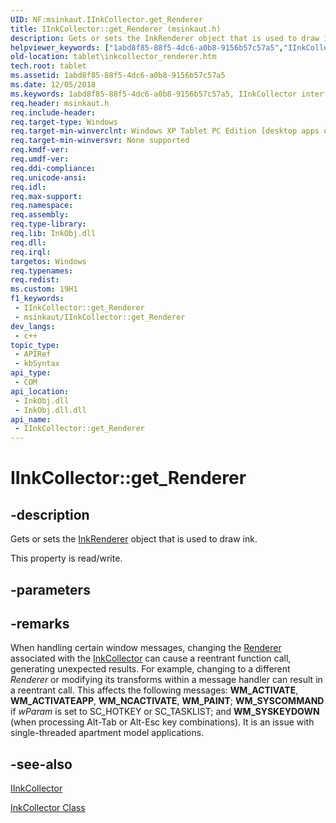 ```yaml
---
UID: NF:msinkaut.IInkCollector.get_Renderer
title: IInkCollector::get_Renderer (msinkaut.h)
description: Gets or sets the InkRenderer object that is used to draw ink.
helpviewer_keywords: ["1abd8f85-88f5-4dc6-a0b8-9156b57c57a5","IInkCollector interface [Tablet PC]","Renderer property","IInkCollector.Renderer","IInkCollector.get_Renderer","IInkCollector::Renderer","IInkCollector::get_Renderer","IInkCollector::putref_Renderer","InkCollector.get_Renderer","Put_Renderer","Renderer property [Tablet PC]","Renderer property [Tablet PC]","IInkCollector interface","get_Renderer","msinkaut/IInkCollector::Renderer","msinkaut/IInkCollector::get_Renderer","msinkaut/IInkCollector::putref_Renderer","tablet.inkcollector_renderer"]
old-location: tablet\inkcollector_renderer.htm
tech.root: tablet
ms.assetid: 1abd8f85-88f5-4dc6-a0b8-9156b57c57a5
ms.date: 12/05/2018
ms.keywords: 1abd8f85-88f5-4dc6-a0b8-9156b57c57a5, IInkCollector interface [Tablet PC],Renderer property, IInkCollector.Renderer, IInkCollector.get_Renderer, IInkCollector::Renderer, IInkCollector::get_Renderer, IInkCollector::putref_Renderer, InkCollector.get_Renderer, Put_Renderer, Renderer property [Tablet PC], Renderer property [Tablet PC],IInkCollector interface, get_Renderer, msinkaut/IInkCollector::Renderer, msinkaut/IInkCollector::get_Renderer, msinkaut/IInkCollector::putref_Renderer, tablet.inkcollector_renderer
req.header: msinkaut.h
req.include-header: 
req.target-type: Windows
req.target-min-winverclnt: Windows XP Tablet PC Edition [desktop apps only]
req.target-min-winversvr: None supported
req.kmdf-ver: 
req.umdf-ver: 
req.ddi-compliance: 
req.unicode-ansi: 
req.idl: 
req.max-support: 
req.namespace: 
req.assembly: 
req.type-library: 
req.lib: InkObj.dll
req.dll: 
req.irql: 
targetos: Windows
req.typenames: 
req.redist: 
ms.custom: 19H1
f1_keywords:
 - IInkCollector::get_Renderer
 - msinkaut/IInkCollector::get_Renderer
dev_langs:
 - c++
topic_type:
 - APIRef
 - kbSyntax
api_type:
 - COM
api_location:
 - InkObj.dll
 - InkObj.dll.dll
api_name:
 - IInkCollector::get_Renderer
---
```


# IInkCollector::get_Renderer


## -description

Gets or sets the <a href="/windows/desktop/tablet/inkrenderer-class">InkRenderer</a> object that is used to draw ink.



This property is read/write.

## -parameters

## -remarks

When handling certain window messages, changing the <a href="/windows/desktop/tablet/inkrenderer-class">Renderer</a> associated with the <a href="/windows/desktop/tablet/inkcollector-class">InkCollector</a> can cause a reentrant function call, generating unexpected results. For example, changing to a different <i>Renderer</i> or modifying its transforms within a message handler can result in a reentrant call. This affects the following messages: <b>WM_ACTIVATE</b>, <b>WM_ACTIVATEAPP</b>, <b>WM_NCACTIVATE</b>, <b>WM_PAINT</b>; <b>WM_SYSCOMMAND</b> if <i>wParam</i> is set to SC_HOTKEY or SC_TASKLIST; and <b>WM_SYSKEYDOWN</b> (when processing Alt-Tab or Alt-Esc key combinations). It is an issue with single-threaded apartment model applications.

## -see-also

<a href="https://msdn.microsoft.com/en-us/library/Mt846796(v=VS.85).aspx">IInkCollector</a>



<a href="/windows/desktop/tablet/inkcollector-class">InkCollector Class</a>

